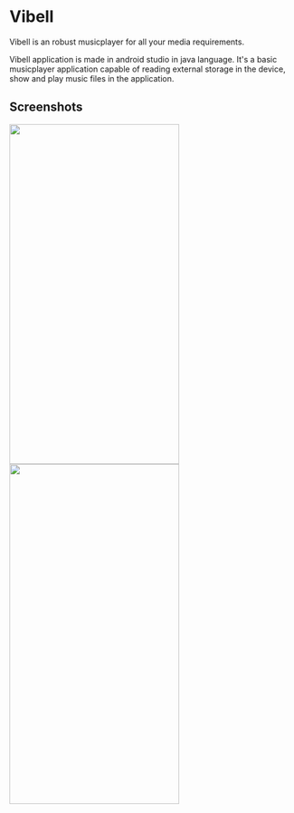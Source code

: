 # Vibell
Vibell is an robust musicplayer for all your media requirements.

Vibell application is made in android studio in java language. It's a basic musicplayer application capable of reading external storage in the device, 
show and play music files in the application.


## Screenshots

<img src="https://user-images.githubusercontent.com/88244333/143455941-ca3935fe-ef04-40ae-9e8e-82e7555b3fb7.jpeg" width="300" height="600">          <img src="https://user-images.githubusercontent.com/88244333/143455947-24772d61-a67d-4309-9812-26be2a394e0b.jpeg" width="300" height="600">



